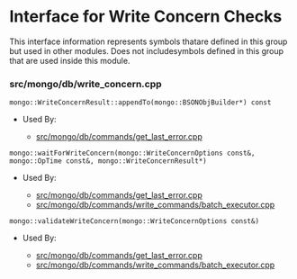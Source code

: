 
# Interface for Write Concern Checks
This interface information represents symbols thatare defined in this group but used in other modules.  Does not includesymbols defined in this group that are used inside this module.

### src/mongo/db/write\_concern.cpp

<div></div>

    mongo::WriteConcernResult::appendTo(mongo::BSONObjBuilder*) const

- Used By:

    - [src/mongo/db/commands/get\_last\_error.cpp](../../../queries/database\_commands)

<div></div>

    mongo::waitForWriteConcern(mongo::WriteConcernOptions const&, mongo::OpTime const&, mongo::WriteConcernResult*)

- Used By:

    - [src/mongo/db/commands/get\_last\_error.cpp](../../../queries/database\_commands)
    - [src/mongo/db/commands/write\_commands/batch\_executor.cpp](../../../network/write\_commands)

<div></div>

    mongo::validateWriteConcern(mongo::WriteConcernOptions const&)

- Used By:

    - [src/mongo/db/commands/get\_last\_error.cpp](../../../queries/database\_commands)
    - [src/mongo/db/commands/write\_commands/batch\_executor.cpp](../../../network/write\_commands)
